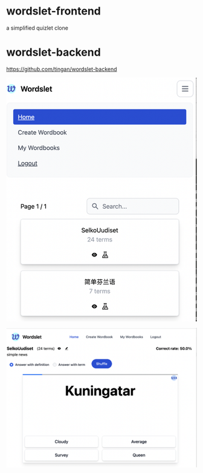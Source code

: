 # wordslet-frontend
a simplified quizlet clone

# wordslet-backend
https://github.com/tingan/wordslet-backend


![Screenshot](https://github.com/tingan/wordslet-frontend/blob/main/Screenshot.png)

![Screenshot2](https://github.com/tingan/wordslet-frontend/blob/main/Screenshot2.png)
